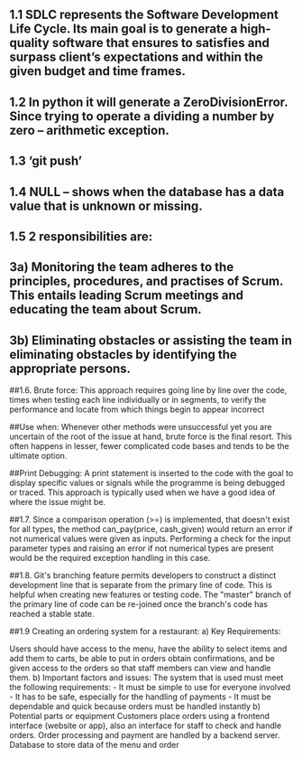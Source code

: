 ##  1.1 SDLC represents the Software Development Life Cycle. Its main goal is to generate a high-quality software that ensures to satisfies and surpass client’s expectations and within the given budget and time frames.

## 1.2	 In python it will generate a ZeroDivisionError. Since trying to operate a dividing a number by zero – arithmetic exception.

## 1.3	‘git push’

## 1.4	NULL – shows when the database has a data value that is unknown or missing.

## 1.5	2 responsibilities are:
## 3a) Monitoring the team adheres to the principles, procedures, and practises of Scrum. This entails leading Scrum meetings and educating the team about Scrum.
## 3b) Eliminating obstacles or assisting the team in eliminating obstacles by identifying the appropriate persons.

##1.6. Brute force: This approach requires going line by line over the code, times when testing each line individually or in segments, to verify the performance and locate from which things begin to appear incorrect

##Use when: Whenever other methods were unsuccessful yet you are uncertain of the  root of the issue at hand, brute force is the final resort. This often happens in lesser, fewer complicated code bases and tends to be the ultimate option.

##Print Debugging: A print statement is inserted to the code with the goal to display specific values or signals while the programme is being debugged or traced. This approach is typically used when we have a good idea of where the issue might be.

##1.7. Since a comparison operation (>=) is implemented, that doesn't exist for all types, the method can_pay(price, cash_given) would return an error if not numerical values were given as inputs. Performing a check for the input parameter types and raising an error if not numerical types are present would be the required exception handling in this case.

##1.8. Git's branching feature permits developers to construct a distinct development line that is separate from the primary line of code. This is helpful when creating new features or testing code. The "master" branch of the primary line of code can be re-joined once the branch's code has reached a stable state.

##1.9 Creating an ordering system for a restaurant:
    a) Key Requirements:

Users should have access to the menu, have the ability to select items and add them to carts, be able to put in orders obtain confirmations, and be given access to the orders so that staff members can view and handle them.
    b) Important factors and issues:
        The system that is used must meet the following requirements: - It must be simple to use for everyone involved - It has to be safe, especially for the handling of payments - It must be dependable and quick because orders must be handled instantly
    b) Potential parts or equipment
        Customers place orders using a frontend interface (website or app), also an interface for staff to check and handle orders. Order processing and payment are handled by a backend server.
Database to store data of the menu and order 


